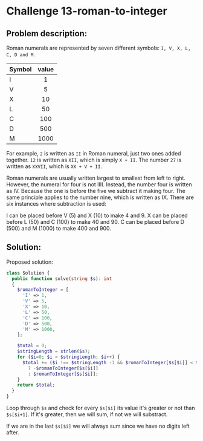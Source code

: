 # Challenge 13-roman-to-integer
## Problem description:
Roman numerals are represented by seven different symbols: `I, V, X, L, C, D and M`.

| Symbol            | value
| :---------------- | :------:
| I |   1
| V |   5
| X |  10
| L |  50
| C |  100
| D |  500
| M |  1000

For example, `2` is written as `II` in Roman numeral, just two ones added together. `12` is written as `XII`, which is simply `X + II`. The number `27` is written as `XXVII`, which is `XX + V + II`.

Roman numerals are usually written largest to smallest from left to right. However, the numeral for four is not IIII. Instead, the number four is written as IV. Because the one is before the five we subtract it making four. The same principle applies to the number nine, which is written as IX. There are six instances where subtraction is used:

I can be placed before V (5) and X (10) to make 4 and 9. 
X can be placed before L (50) and C (100) to make 40 and 90. 
C can be placed before D (500) and M (1000) to make 400 and 900.
## Solution:
Proposed solution:

```php
class Solution {
  public function solve(string $s): int 
  {
    $romanToInteger = [
      'I' => 1,
      'V' => 5,
      'X' => 10,
      'L' => 50,
      'C' => 100,
      'D' => 500,
      'M' => 1000,
    ];

    $total = 0;
    $stringLength = strlen($s);
    for ($i=0; $i < $stringLength; $i++) {
      $total += ($i !== $stringLength -1 && $romanToInteger[$s[$i]] < $romanToInteger[$s[$i+1]])
        ? -$romanToInteger[$s[$i]]
        : $romanToInteger[$s[$i]];
    }
    return $total;
  }
}
```

Loop through `$s` and check for every `$s[$i]` its value it's greater or not than `$s[$i+1]`. If it's greater, then we will sum, if not we will substract. 

If we are in the last `$s[$i]` we will always sum since we have no digits left after.
